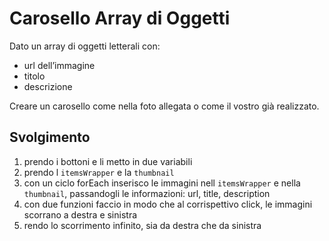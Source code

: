 # Carosello Array di Oggetti

Dato un array di oggetti letterali con:

- url dell’immagine
- titolo
- descrizione

Creare un carosello come nella foto allegata o come il vostro già realizzato.

## Svolgimento

1. prendo i bottoni e li metto in due variabili
2. prendo l `itemsWrapper` e la `thumbnail`
3. con un ciclo forEach inserisco le immagini nell `itemsWrapper` e nella `thumbnail`, passandogli le informazioni: url, title, description
4. con due funzioni faccio in modo che al corrispettivo click, le immagini scorrano a destra e sinistra
5. rendo lo scorrimento infinito, sia da destra che da sinistra

